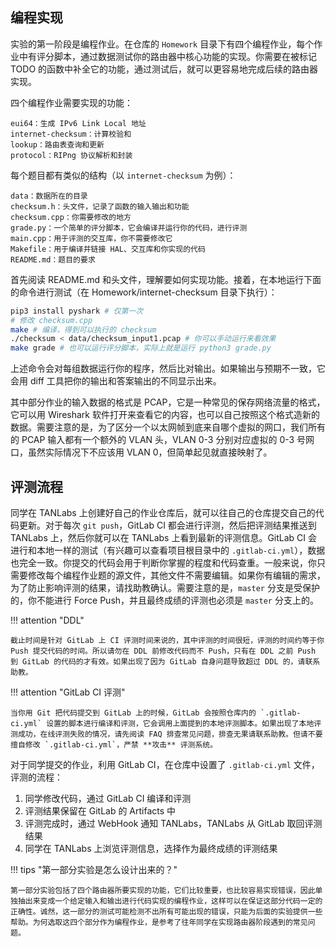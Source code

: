 ## 编程实现

实验的第一阶段是编程作业。在仓库的 `Homework` 目录下有四个编程作业，每个作业中有评分脚本，通过数据测试你的路由器中核心功能的实现。你需要在被标记 TODO 的函数中补全它的功能，通过测试后，就可以更容易地完成后续的路由器实现。

四个编程作业需要实现的功能：

```text
eui64：生成 IPv6 Link Local 地址
internet-checksum：计算校验和
lookup：路由表查询和更新
protocol：RIPng 协议解析和封装
```

每个题目都有类似的结构（以 `internet-checksum` 为例）：

```text
data：数据所在的目录
checksum.h：头文件，记录了函数的输入输出和功能
checksum.cpp：你需要修改的地方
grade.py：一个简单的评分脚本，它会编译并运行你的代码，进行评测
main.cpp：用于评测的交互库，你不需要修改它
Makefile：用于编译并链接 HAL、交互库和你实现的代码
README.md：题目的要求
```

首先阅读 README.md 和头文件，理解要如何实现功能。接着，在本地运行下面的命令进行测试（在 Homework/internet-checksum 目录下执行）：

```bash
pip3 install pyshark # 仅第一次
# 修改 checksum.cpp
make # 编译，得到可以执行的 checksum
./checksum < data/checksum_input1.pcap # 你可以手动运行来看效果
make grade # 也可以运行评分脚本，实际上就是运行 python3 grade.py
```

上述命令会对每组数据运行你的程序，然后比对输出。如果输出与预期不一致，它会用 diff 工具把你的输出和答案输出的不同显示出来。

其中部分作业的输入数据的格式是 PCAP，它是一种常见的保存网络流量的格式，它可以用 Wireshark 软件打开来查看它的内容，也可以自己按照这个格式造新的数据。需要注意的是，为了区分一个以太网帧到底来自哪个虚拟的网口，我们所有的 PCAP 输入都有一个额外的 VLAN 头，VLAN 0-3 分别对应虚拟的 0-3 号网口，虽然实际情况下不应该用 VLAN 0，但简单起见就直接映射了。

## 评测流程

同学在 TANLabs 上创建好自己的作业仓库后，就可以往自己的仓库提交自己的代码更新。对于每次 `git push`，GitLab CI 都会进行评测，然后把评测结果推送到 TANLabs 上，然后你就可以在 TANLabs 上看到最新的评测信息。GitLab CI 会进行和本地一样的测试（有兴趣可以查看项目根目录中的 `.gitlab-ci.yml`），数据也完全一致。你提交的代码会用于判断你掌握的程度和代码查重。一般来说，你只需要修改每个编程作业题的源文件，其他文件不需要编辑。如果你有编辑的需求，为了防止影响评测的结果，请找助教确认。需要注意的是，`master` 分支是受保护的，你不能进行 Force Push，并且最终成绩的评测也必须是 `master` 分支上的。

!!! attention "DDL"

    截止时间是针对 GitLab 上 CI 评测时间来说的，其中评测的时间很短，评测的时间约等于你 Push 提交代码的时间。所以请勿在 DDL 前修改代码而不 Push，只有在 DDL 之前 Push 到 GitLab 的代码的才有效。如果出现了因为 GitLab 自身问题导致超过 DDL 的，请联系助教。

!!! attention "GitLab CI 评测"

    当你用 Git 把代码提交到 GitLab 上的时候，GitLab 会按照仓库内的 `.gitlab-ci.yml` 设置的脚本进行编译和评测，它会调用上面提到的本地评测脚本。如果出现了本地评测成功，在线评测失败的情况，请先阅读 FAQ 排查常见问题，排查无果请联系助教。但请不要擅自修改 `.gitlab-ci.yml`，严禁 **攻击** 评测系统。

对于同学提交的作业，利用 GitLab CI，在仓库中设置了 `.gitlab-ci.yml` 文件，评测的流程：

1. 同学修改代码，通过 GitLab CI 编译和评测
2. 评测结果保留在 GitLab 的 Artifacts 中
3. 评测完成时，通过 WebHook 通知 TANLabs，TANLabs 从 GitLab 取回评测结果
4. 同学在 TANLabs 上浏览评测信息，选择作为最终成绩的评测结果

!!! tips "第一部分实验是怎么设计出来的？"

    第一部分实验包括了四个路由器所要实现的功能，它们比较重要，也比较容易实现错误，因此单独抽出来变成一个给定输入和输出进行代码实现的编程作业，这样可以在保证这部分代码一定的正确性。诚然，这一部分的测试可能检测不出所有可能出现的错误，只能为后面的实验提供一些帮助。为何选取这四个部分作为编程作业，是参考了往年同学在实现路由器阶段遇到的常见问题。